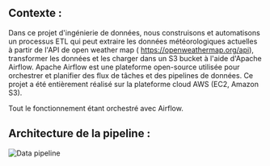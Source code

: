 ## Contexte :
Dans ce projet d'ingénierie de données, nous construisons et automatisons un processus ETL qui peut extraire les données météorologiques actuelles à partir de l'API de open weather map ( https://openweathermap.org/api), transformer les données et les charger dans un S3 bucket à l'aide d'Apache Airflow. Apache Airflow est une plateforme open-source utilisée pour orchestrer et planifier des flux de tâches et des pipelines de données. Ce projet a été entièrement réalisé sur la plateforme cloud AWS (EC2, Amazon S3).

Tout le fonctionnement étant orchestré avec Airflow.

## Architecture de la pipeline : 

![Data pipeline](images/schema.png)
